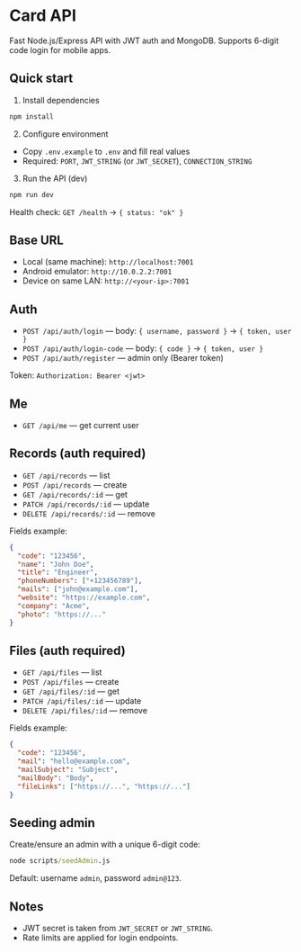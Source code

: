 # Card API

Fast Node.js/Express API with JWT auth and MongoDB. Supports 6-digit code login for mobile apps.

## Quick start

1. Install dependencies
```cmd
npm install
```

2. Configure environment
- Copy `.env.example` to `.env` and fill real values
- Required: `PORT`, `JWT_STRING` (or `JWT_SECRET`), `CONNECTION_STRING`

3. Run the API (dev)
```cmd
npm run dev
```

Health check: `GET /health` -> `{ status: "ok" }`

## Base URL
- Local (same machine): `http://localhost:7001`
- Android emulator: `http://10.0.2.2:7001`
- Device on same LAN: `http://<your-ip>:7001`

## Auth
- `POST /api/auth/login` — body: `{ username, password }` -> `{ token, user }`
- `POST /api/auth/login-code` — body: `{ code }` -> `{ token, user }`
- `POST /api/auth/register` — admin only (Bearer token)

Token: `Authorization: Bearer <jwt>`

## Me
- `GET /api/me` — get current user

## Records (auth required)
- `GET /api/records` — list
- `POST /api/records` — create
- `GET /api/records/:id` — get
- `PATCH /api/records/:id` — update
- `DELETE /api/records/:id` — remove

Fields example:
```json
{
  "code": "123456",
  "name": "John Doe",
  "title": "Engineer",
  "phoneNumbers": ["+123456789"],
  "mails": ["john@example.com"],
  "website": "https://example.com",
  "company": "Acme",
  "photo": "https://..."
}
```

## Files (auth required)
- `GET /api/files` — list
- `POST /api/files` — create
- `GET /api/files/:id` — get
- `PATCH /api/files/:id` — update
- `DELETE /api/files/:id` — remove

Fields example:
```json
{
  "code": "123456",
  "mail": "hello@example.com",
  "mailSubject": "Subject",
  "mailBody": "Body",
  "fileLinks": ["https://...", "https://..."]
}
```

## Seeding admin
Create/ensure an admin with a unique 6-digit code:
```cmd
node scripts/seedAdmin.js
```
Default: username `admin`, password `admin@123`.

## Notes
- JWT secret is taken from `JWT_SECRET` or `JWT_STRING`.
- Rate limits are applied for login endpoints.
